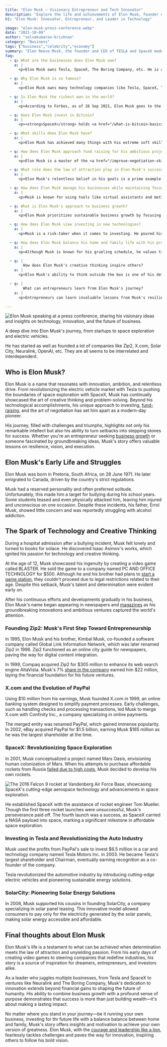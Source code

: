 ```yaml
---
title: "Elon Musk – Visionary Entrepreneur and Tech Innovator"
description: "Explore the life and achievements of Elon Musk, founder of Tesla and SpaceX. Learn about his innovations, business ventures, and impact on technology."
h1: "Elon Musk: Innovator, Entrepreneur, and Leader in Technology"

image: "elon-musk-press-conference.webp"
date: "2021-10-09"
author: "selvakumaran-krishnan"
category: "Business"
tags: ["business","celebrity","economy"]
summary: "Elon Reeve Musk, the founder and CEO of TESLA and SpaceX made a big revolution in the technological world. He studied Rocket Science himself by reading textbooks in his spare time. Unlike common people, he can complete reading around 2 books per day."
faq:
  - q: What are the businesses does Elon Musk own?
    a: |
      <p>Elon Musk owns Tesla, SpaceX, The Boring Company, etc. He is also the co-founder of OpenAI and Neuralink. He sold Zip2 that he owned earlier.</p>

  - q: Why Elon Musk is so famous?
    a: |
      <p>Elon Musk owns many technology companies like Tesla, SpaceX, The Boring Company, etc. He decided that he would make the Mars planet to be eligible for living like the Earth by 2030.</p>

  - q: Is Elon Musk the richest man in the world?
    a: |
      <p>According to Forbes, as of 28 Sep 2021, Elon Musk goes to the first place in the list of world's richest persons worth an estimated $200.7 billion and Jeff Bezos moves to the second place at an estimated $192.5 billion.</p>

  - q: Does Elon Musk invest in Bitcoin?
    a: |
      <p><strong>SpaceX</strong> holds <a href="/what-is-bitcoin-basics-guide">Bitcoin</a>, but the CEO, Elon Musk did not disclose how much the investment is. Elon Musk personally owned <strong>Bitcoin</strong> and <strong>Ethereum</strong>. Interestingly, he also invested in <strong>Dogecoin</strong>, which was created as a fun cryptocoin.</p>

  - q: What skills does Elon Musk have?
    a: |
      <p>Elon Musk has achieved many things with his extreme soft skills like critical thinking, goal setting, resiliency, etc. There are a lot of things and skills out there to be learnt from him.</p>

  - q: How does Elon Musk approach fund raising for his ambitious projects?
    a: |
      <p>Elon Musk is a master of the <a href="/improve-negotiation-skill">art of negotiation</a>, often combining bold vision with detailed execution plans to win over investors. His ability to articulate big ideas, such as colonizing Mars or making electric vehicles mainstream, appeals to both private and institutional investors. Musk's fund-raising strategy focuses on creating long-term value, which has been critical to the success of companies like SpaceX and Tesla.</p>

  - q: What role does the law of attraction play in Elon Musk's success?
    a: |
      <p>Elon Musk's relentless belief in his goals is a prime example of <a href="/law-attraction-business-life-success">the law of attraction in action</a>. He visualizes his objectives clearly and aligns his actions with his vision. Whether it's building a colony on Mars or transforming the energy industry, Musk's unwavering focus and determination demonstrate how belief, when combined with effort, can yield extraordinary results.</p>

  - q: How does Elon Musk manage his businesses while maintaining focus on innovation?
    a: |
      <p>Musk is known for using tools like virtual assistants and meticulous scheduling to optimize his time. He divides his week across multiple companies, ensuring that each venture receives his attention. Despite the complexities of managing Tesla, SpaceX, Neuralink, and more, Musk stays focused on innovation by surrounding himself with talented teams and delegating operational tasks.</p>

  - q: What is Elon Musk's approach to business growth?
    a: |
      <p>Elon Musk prioritizes sustainable business growth by focusing on long-term goals rather than short-term profits. For instance, Tesla's strategy to reinvest profits into research and development has positioned it as a leader in the electric vehicle market. Musk's emphasis on creating interconnected ecosystems, such as combining Tesla's EVs with SolarCity's solar panels, highlights his holistic approach to scaling businesses.</p>

  - q: How does Elon Musk view investing in new technologies?
    a: |
      <p>Musk is a risk-taker when it comes to investing. He poured his PayPal earnings into ventures like SpaceX, Tesla, and SolarCity, often putting his own financial stability on the line. Musk's investments prioritize innovative technologies that solve real-world problems, making him a role model for those seeking to make meaningful contributions through the <a href="/stock-market-basic-understanding">stock market</a> or entrepreneurship.</p>

  - q: How does Elon Musk balance his home and family life with his professional responsibilities?
    a: |
      <p>Although Musk is known for his grueling schedule, he values time with his family. He often brings his children to work or events, blending personal and professional life. This balancing act serves as a reminder that even in high-pressure environments, prioritizing <a href="/difference-between-home-and-house">home and family</a> can lead to a fulfilling life.</p>

  - q: |
        How does Elon Musk's creative thinking inspire others?
    a: |
      <p>Elon Musk's ability to think outside the box is one of his defining traits. He approaches challenges with a problem-solving mindset, such as designing reusable rockets to reduce space exploration costs or building Hyperloop for faster transportation. His creative thinking has inspired countless entrepreneurs to tackle seemingly impossible problems with innovative solutions.</p>

  - q: |
        What can entrepreneurs learn from Elon Musk's journey?
    a: |
      <p>Entrepreneurs can learn invaluable lessons from Musk's resilience, vision, and adaptability. His willingness to take calculated risks, his knack for fund raising, and his emphasis on creating value through innovation are qualities that can benefit anyone <a href="/best-online-business-ideas">starting an online business</a> or seeking business growth.</p>

---
```


![Elon Musk speaking at a press conference, sharing his visionary ideas and insights on technology, innovation, and the future of business.](/assets/images/blog/elon-musk-press-conference.webp "Elon Musk at a Press Conference - Visionary Insights")

A deep dive into Elon Musk's journey, from startups to space exploration and electric vehicles.

He has started as well as founded a lot of companies like Zip2, X.com, Solar City, Neuralink, OpenAI, etc. They are all seems to be interrelated and interdependent.

Who is Elon Musk?
-----------------

Elon Musk is a name that resonates with innovation, ambition, and relentless drive. From revolutionizing the electric vehicle market with Tesla to pushing the boundaries of space exploration with SpaceX, Musk has continually showcased the art of creative thinking and problem-solving. Beyond his technological accomplishments, his unique approach to investing, [fund-raising](/raise-funding-options-business), and the art of negotiation has set him apart as a modern-day pioneer.

His journey, filled with challenges and triumphs, highlights not only his remarkable intellect but also his ability to turn setbacks into stepping stones for success. Whether you're an entrepreneur seeking [business growth](/5-rules-to-grow-your-business-big) or someone fascinated by groundbreaking ideas, Musk's story offers valuable lessons on resilience, vision, and execution.

Elon Musk's Early Life and Struggles
------------------------------------

Elon Musk was born in Pretoria, South Africa, on 28 June 1971. He later emigrated to Canada, driven by the country's strict regulations.

Musk had a reserved personality and often preferred solitude. Unfortunately, this made him a target for bullying during his school years. Some students teased and even physically attacked him, leaving him injured and unconscious on one occasion. Despite these incidents, his father, Errol Musk, showed little concern and was reportedly struggling with alcohol addiction.

The Spark of Technology and Creative Thinking
---------------------------------------------

During a hospital admission after a bullying incident, Musk felt lonely and turned to books for solace. He discovered Isaac Asimov's works, which ignited his passion for technology and creative thinking.

At the age of 12, Musk showcased his ingenuity by creating a video game called BLASTER. He sold the game to a company named PC AND OFFICE TECHNOLOGY for $500. Although he and his brother had plans to [start a game station](/how-to-start-game-station-step-by-step), they couldn't proceed due to legal restrictions related to their age. Despite this setback, Musk's talent and determination were evident early on.

After his continuous efforts and developments gradually in his business, Elon Musk's name began appearing in newspapers and [magazines](/online-magazine-business-digital-publishing) as his groundbreaking innovations and ambitious ventures captured the world's attention.

### Founding Zip2: Musk's First Step Toward Entrepreneurship

In 1995, Elon Musk and his brother, Kimbal Musk, co-founded a software company called Global Link Information Network, which was later renamed Zip2 in 1996. Zip2 functioned as an online city guide for newspapers, paving the way for digital content integration.

In 1999, Compaq acquired Zip2 for $305 million to enhance its web search engine AltaVista. Musk's 7% [share in the company](/interesting-facts-about-stock-market) earned him $22 million, laying the financial foundation for his future ventures.

### X.com and the Evolution of PayPal

Using $10 million from his earnings, Musk founded X.com in 1999, an online banking system designed to simplify payment processes. Early challenges, such as handling checks and processing transactions, led Musk to merge X.com with Confinity Inc., a company specializing in online payments.

The merged entity was renamed PayPal, which gained immense popularity. In 2002, eBay acquired PayPal for $1.5 billion, earning Musk $165 million as he was the largest shareholder at the time.

### SpaceX: Revolutionizing Space Exploration

In 2001, Musk conceptualized a project named Mars Oasis, envisioning human colonization of Mars. When his attempts to purchase affordable rockets from Russia [failed due to high costs](/reduce-business-expenses), Musk decided to develop his own rockets.

![The 2016 Falcon 9 rocket at Vandenberg Air Force Base, showcasing SpaceX's cutting-edge aerospace technology and advancements in space exploration.](/assets/images/blog/2016-falcon-9-vandenberg-air-force-base.webp "2016 Falcon 9 at Vandenberg Air Force Base - SpaceX Station")

He established SpaceX with the assistance of rocket engineer Tom Mueller. Though the first three rocket launches were unsuccessful, Musk's perseverance paid off. The fourth launch was a success, as SpaceX carried a NASA payload into space, marking a significant milestone in affordable space exploration.

### Investing in Tesla and Revolutionizing the Auto Industry

Musk used the profits from PayPal's sale to invest $6.5 million in a car and technology company named Tesla Motors Inc. in 2003. He became Tesla's largest shareholder and Chairman, eventually earning recognition as a co-founder of the company.

Tesla revolutionized the automotive industry by introducing cutting-edge electric vehicles and pioneering sustainable energy solutions.

### SolarCity: Pioneering Solar Energy Solutions

In 2006, Musk supported his cousins in founding SolarCity, a company specializing in solar panel leasing. This innovative model allowed consumers to pay only for the electricity generated by the solar panels, making solar energy accessible and affordable.


Final thoughts about Elon Musk
------------------------------

Elon Musk's life is a testament to what can be achieved when determination meets the law of attraction and unyielding passion. From his early days of creating video games to steering companies that redefine industries, his story is a source of inspiration for dreamers, entrepreneurs, and investors alike.

As a leader who juggles multiple businesses, from Tesla and SpaceX to ventures like Neuralink and The Boring Company, Musk's dedication to innovation extends beyond financial gains to shaping the future of humanity. His ability to combine business growth with a profound sense of purpose demonstrates that success is more than just building wealth—it's about making a lasting impact.

No matter where you stand in your journey—be it running your own business, investing for thr future life with a balance balance between home and family, Musk's story offers insights and motivation to achieve your own version of greatness. Elon Musk, with the [courage and leadership like a lion](/why-lion-is-king-of-forest), fearlessly tackles challenges and paves the way for innovation, inspiring others to follow his bold vision.